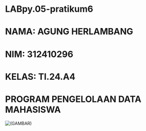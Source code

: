 # LABpy.05-pratikum6
# NAMA: AGUNG HERLAMBANG 
# NIM: 312410296
# KELAS: TI.24.A4
# PROGRAM PENGELOLAAN DATA MAHASISWA 
![(GAMBAR)](https://github.com/user-attachments/assets/04c858b0-e393-45e7-ad4a-81f8e40ceec1)
